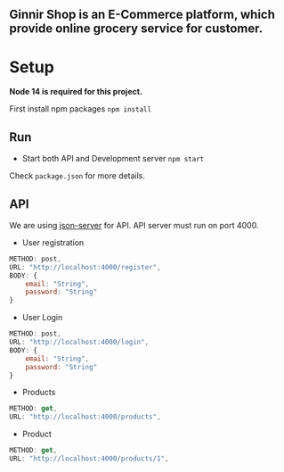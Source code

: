 ## Ginnir Shop is an E-Commerce platform, which provide online grocery service for customer.

# Setup

**Node 14 is required for this project.**

First install npm packages `npm install`

## Run

- Start both API and Development server `npm start`

Check `package.json` for more details.

## API

We are using [json-server](https://www.npmjs.com/package/json-server) for API. API server must run on port 4000.

- User registration

```JavaScript
METHOD: post,
URL: "http://localhost:4000/register",
BODY: {
    email: "String",
    password: "String"
}
```

- User Login

```JavaScript
METHOD: post,
URL: "http://localhost:4000/login",
BODY: {
    email: "String",
    password: "String"
}
```

- Products

```JavaScript
METHOD: get,
URL: "http://localhost:4000/products",

```

- Product

```JavaScript
METHOD: get,
URL: "http://localhost:4000/products/1",

```
